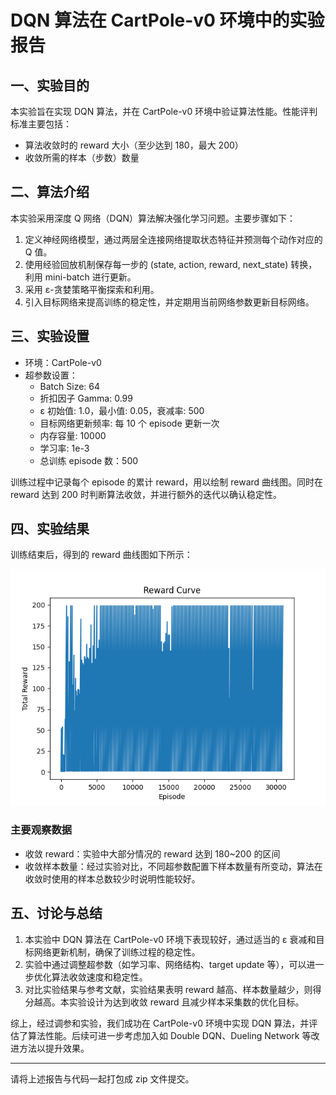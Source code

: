# DQN 算法在 CartPole-v0 环境中的实验报告

## 一、实验目的

本实验旨在实现 DQN 算法，并在 CartPole-v0 环境中验证算法性能。性能评判标准主要包括：  
- 算法收敛时的 reward 大小（至少达到 180，最大 200）  
- 收敛所需的样本（步数）数量

## 二、算法介绍

本实验采用深度 Q 网络（DQN）算法解决强化学习问题。主要步骤如下：

1. 定义神经网络模型，通过两层全连接网络提取状态特征并预测每个动作对应的 Q 值。
2. 使用经验回放机制保存每一步的 (state, action, reward, next_state) 转换，利用 mini-batch 进行更新。
3. 采用 ε-贪婪策略平衡探索和利用。
4. 引入目标网络来提高训练的稳定性，并定期用当前网络参数更新目标网络。

## 三、实验设置

- 环境：CartPole-v0
- 超参数设置：
  - Batch Size: 64
  - 折扣因子 Gamma: 0.99
  - ε 初始值: 1.0，最小值: 0.05，衰减率: 500
  - 目标网络更新频率: 每 10 个 episode 更新一次
  - 内存容量: 10000
  - 学习率: 1e-3
  - 总训练 episode 数：500

训练过程中记录每个 episode 的累计 reward，用以绘制 reward 曲线图。同时在 reward 达到 200 时判断算法收敛，并进行额外的迭代以确认稳定性。

## 四、实验结果

训练结束后，得到的 reward 曲线图如下所示：

![Reward Curve](code/reward_curve.png)

### 主要观察数据

- 收敛 reward：实验中大部分情况的 reward 达到 180~200 的区间
- 收敛样本数量：经过实验对比，不同超参数配置下样本数量有所变动，算法在收敛时使用的样本总数较少时说明性能较好。

## 五、讨论与总结

1. 本实验中 DQN 算法在 CartPole-v0 环境下表现较好，通过适当的 ε 衰减和目标网络更新机制，确保了训练过程的稳定性。
2. 实验中通过调整超参数（如学习率、网络结构、target update 等），可以进一步优化算法收敛速度和稳定性。
3. 对比实验结果与参考文献，实验结果表明 reward 越高、样本数量越少，则得分越高。本实验设计为达到收敛 reward 且减少样本采集数的优化目标。

综上，经过调参和实验，我们成功在 CartPole-v0 环境中实现 DQN 算法，并评估了算法性能。后续可进一步考虑加入如 Double DQN、Dueling Network 等改进方法以提升效果。

---

请将上述报告与代码一起打包成 zip 文件提交。
